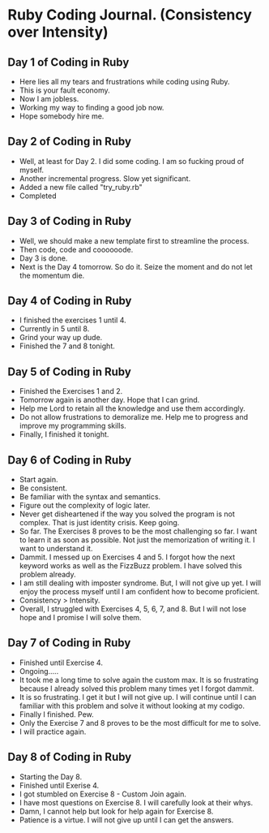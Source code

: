 # Ruby Coding Journal. (Consistency over Intensity)



## Day 1 of Coding in Ruby
- Here lies all my tears and frustrations while coding using Ruby. 
- This is your fault economy. 
- Now I am jobless. 
- Working my way to finding a good job now. 
- Hope somebody hire me. 


## Day 2 of Coding in Ruby
- Well, at least for Day 2. I did some coding. I am so fucking proud of myself. 
- Another incremental progress. Slow yet significant. 
- Added a new file called "try_ruby.rb"
- Completed 


## Day 3 of Coding in Ruby 
- Well, we should make a new template first to streamline the process. 
- Then code, code and coooooode. 
- Day 3 is done. 
- Next is the Day 4 tomorrow. So do it. Seize the moment and do not let the momentum die. 


## Day 4 of Coding in Ruby
- I finished the exercises 1 until 4.
- Currently in 5 until 8. 
- Grind your way up dude.
- Finished the 7 and 8 tonight. 


## Day 5 of Coding in Ruby
- Finished the Exercises 1 and 2. 
- Tomorrow again is another day. Hope that I can grind. 
- Help me Lord to retain all the knowledge and use them accordingly. 
- Do not allow frustrations to demoralize me. Help me to progress and improve my programming skills. 
- Finally, I finished it tonight. 


## Day 6 of Coding in Ruby 
- Start again. 
- Be consistent.
- Be familiar with the syntax and semantics.
- Figure out the complexity of logic later. 
- Never get disheartened if the way you solved the program is not complex. That is just identity crisis. Keep going. 
- So far. The Exercises 8 proves to be the most challenging so far. I want to learn it as soon as possible. Not just the memorization of writing it. I want to understand it. 
- Dammit. I messed up on Exercises 4 and 5. I forgot how the next keyword works as well as the FizzBuzz problem. I have solved this problem already.
- I am still dealing with imposter syndrome. But, I will not give up yet. I will enjoy the process myself until I am confident how to become proficient. 
- Consistency > Intensity. 
- Overall, I struggled with Exercises 4, 5, 6, 7, and 8. But I will not lose hope and I promise I will solve them. 


## Day 7 of Coding in Ruby
- Finished until Exercise 4. 
- Ongoing.....
- It took me a long time to solve again the custom max. It is so frustrating because I already solved this problem many times yet I forgot dammit.
- It is so frustrating. I get it but I will not give up. I will continue until I can familiar with this problem and solve it without looking at my codigo.
- Finally I finished. Pew. 
- Only the Exercise 7 and 8 proves to be the most difficult for me to solve. 
- I will practice again. 


## Day 8 of Coding in Ruby 
- Starting the Day 8. 
- Finished until Exerise 4. 
- I got stumbled on Exercise 8 - Custom Join again. 
- I have most questions on Exercise 8. I will carefully look at their whys.
- Damn, I cannot help but look for help again for Exercise 8.
- Patience is a virtue. I will not give up until I can get the answers. 